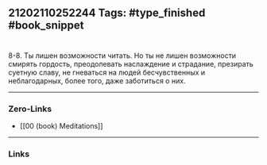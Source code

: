 21202110252244
Tags: #type_finished #book_snippet 
---
# 

 8-8. Ты лишен возможности читать. Но ты не лишен возможности смирять гордость, преодолевать наслаждение и страдание, презирать суетную славу, не гневаться на людей бесчувственных и неблагодарных, более того, даже заботиться о них. 

---
### Zero-Links
 - [[00 (book) Meditations]]
---
### Links
